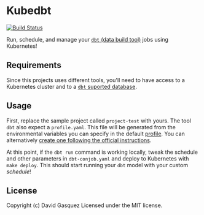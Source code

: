 # Kubedbt

[![Build Status](https://travis-ci.org/davidgasquez/kubedbt.svg?branch=master)](https://travis-ci.org/davidgasquez/kubedbt)

Run, schedule, and manage your [`dbt` (data build tool)](https://www.getdbt.com/) jobs using Kubernetes!

## Requirements

Since this projects uses different tools, you'll need to have access to a Kubernetes cluster and to a [`dbt` suported database](https://docs.getdbt.com/docs/supported-databases).

## Usage

First, replace the sample project called `project-test` with yours. The tool `dbt` also expect a `profile.yaml`. This file will be generated from the environmental variables you can specify in the default [profile](dbt/profile/profiles.yml). You can alternatively [create one following the official instructions](https://docs.getdbt.com/docs/configure-your-profile).

At this point, if the `dbt run` command is working locally, tweak the schedule and other parameters in `dbt-conjob.yaml` and  deploy to Kubernetes with `make deploy`. This should start running your `dbt` model with your custom _schedule_!

## License

Copyright (c) David Gasquez
Licensed under the MIT license.

